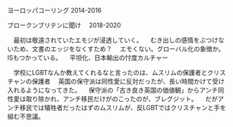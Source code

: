 
ヨーロッパコーリング
  2014-2016

ブロークンブリテンに聞け
　2018-2020

　最初は敬遠されていたエモジが浸透していく。
　むき出しの感情をぶつけないため、文書のエッジをなくすため？
　エモくない。グローバル化の象徴か。ISもつかっている。
　平坦化、日本輸出の忖度カルチャー

　学校にLGBTなんか教えてくれるなと言ったのは、ムスリムの保護者とクリスチャンの保護者
　英国の保守派は同性愛に反対だったが、長い時間かけて受け入れるようになってきた。
　保守派の「古き良き英国の価値観」からアンチ同性愛は取り除かれ、アンチ移民だけがのこったのが、ブレグジット。
　だがアンチ移民では犠牲者だったはずのムスリムが、反LGBTではクリスチャンと手を組む不思議。

　
